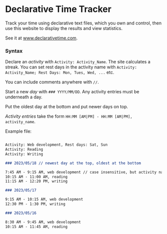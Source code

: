 # Declarative Time Tracker

Track your time using declarative text files, which you own and control, then use this website to display the results and view statistics. 

See it at www.declarativetime.com. 

### Syntax

Declare an *activity* with `Activity: Activity_Name`. The site calculates a streak. You can set rest days in the activity name with `Activity: Activity_Name; Rest Days: Mon, Tues, Wed, ...` etc. 

You can include comments anywhere with `//`. 

Start a new *day* with `### YYYY/MM/DD`. Any activity entries must be underneath a day. 

Put the oldest day at the bottom and put newer days on top. 

*Activity entries* take the form `HH:MM [AM|PM] - HH:MM [AM|PM], activity_name`. 

Example file: 

```markdown

Activity: Web development, Rest days: Sat, Sun 
Activity: Reading
Activity: Writing

### 2023/05/18 // newest day at the top, oldest at the bottom 

7:45 AM - 9:15 AM, web development // case insensitive, but activity name must match declaration 
10:15 AM - 11:00 AM, reading
11:15 AM - 12:20 PM, writing 

### 2023/05/17

9:15 AM - 10:15 AM, web development
12:30 PM - 1:30 PM, writing

### 2023/05/16 

8:30 AM - 9:45 AM, web development
10:15 AM - 11:45 AM, reading 


```
